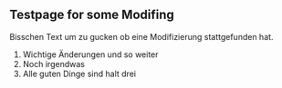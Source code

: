 ## Testpage for some Modifing

Bisschen Text um zu gucken ob eine Modifizierung stattgefunden hat.
1. Wichtige Änderungen und so weiter
2. Noch irgendwas 
3. Alle guten Dinge sind halt drei
